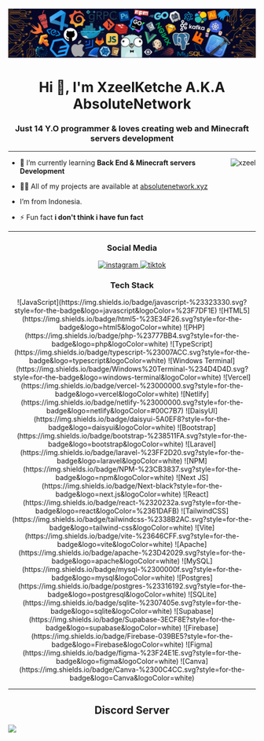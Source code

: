 [![header](https://github.com/GovindSingh9447/GovindSingh9447/blob/main/WEBP/footer.webp)](https://absolutenetwork.xyz)

<h1 align="center">Hi 👋, I'm XzeelKetche A.K.A AbsoluteNetwork</h1>
<h3 align="center">Just 14 Y.O programmer & loves creating web and Minecraft servers development</h3>
<hr>
<p><img align="right" src="https://github-readme-stats.vercel.app/api/top-langs/?username=Xzeel&theme=dracula&layout=compact&langs_count=10" alt="xzeel" /></p>

- 🌱 I’m currently learning **Back End & Minecraft servers Development**

- 👨‍💻 All of my projects are available at [absolutenetwork.xyz](https://absolutenetwork.xyz)

- I’m from Indonesia.

- ⚡ Fun fact **i don't think i have fun fact**

<hr>

<h3 align="center">Social Media</h3>
<p align="center">
  <a href="https://instagram.com/xzeelketche.id" target="_blank" rel="noreferrer"> <img src="https://img.shields.io/badge/Instagram-%23E4405F.svg?logo=Instagram&logoColor=white" alt="instagram"/> </a>
  <a href="https://tiktok.com/@me.raihanz" target="_blank" rel="noreferrer"> <img src="https://img.shields.io/badge/TikTok-%23000000.svg?logo=TikTok&logoColor=white" alt="tiktok"/> </a>
</p>

<h3 align="center">Tech Stack</h3>
<p align="center">
![JavaScript](https://img.shields.io/badge/javascript-%23323330.svg?style=for-the-badge&logo=javascript&logoColor=%23F7DF1E) ![HTML5](https://img.shields.io/badge/html5-%23E34F26.svg?style=for-the-badge&logo=html5&logoColor=white) ![PHP](https://img.shields.io/badge/php-%23777BB4.svg?style=for-the-badge&logo=php&logoColor=white) ![TypeScript](https://img.shields.io/badge/typescript-%23007ACC.svg?style=for-the-badge&logo=typescript&logoColor=white) ![Windows Terminal](https://img.shields.io/badge/Windows%20Terminal-%234D4D4D.svg?style=for-the-badge&logo=windows-terminal&logoColor=white) ![Vercel](https://img.shields.io/badge/vercel-%23000000.svg?style=for-the-badge&logo=vercel&logoColor=white) ![Netlify](https://img.shields.io/badge/netlify-%23000000.svg?style=for-the-badge&logo=netlify&logoColor=#00C7B7) ![DaisyUI](https://img.shields.io/badge/daisyui-5A0EF8?style=for-the-badge&logo=daisyui&logoColor=white) ![Bootstrap](https://img.shields.io/badge/bootstrap-%238511FA.svg?style=for-the-badge&logo=bootstrap&logoColor=white) ![Laravel](https://img.shields.io/badge/laravel-%23FF2D20.svg?style=for-the-badge&logo=laravel&logoColor=white) ![NPM](https://img.shields.io/badge/NPM-%23CB3837.svg?style=for-the-badge&logo=npm&logoColor=white) ![Next JS](https://img.shields.io/badge/Next-black?style=for-the-badge&logo=next.js&logoColor=white) ![React](https://img.shields.io/badge/react-%2320232a.svg?style=for-the-badge&logo=react&logoColor=%2361DAFB) ![TailwindCSS](https://img.shields.io/badge/tailwindcss-%2338B2AC.svg?style=for-the-badge&logo=tailwind-css&logoColor=white) ![Vite](https://img.shields.io/badge/vite-%23646CFF.svg?style=for-the-badge&logo=vite&logoColor=white) ![Apache](https://img.shields.io/badge/apache-%23D42029.svg?style=for-the-badge&logo=apache&logoColor=white) ![MySQL](https://img.shields.io/badge/mysql-%2300000f.svg?style=for-the-badge&logo=mysql&logoColor=white) ![Postgres](https://img.shields.io/badge/postgres-%23316192.svg?style=for-the-badge&logo=postgresql&logoColor=white) ![SQLite](https://img.shields.io/badge/sqlite-%2307405e.svg?style=for-the-badge&logo=sqlite&logoColor=white) ![Supabase](https://img.shields.io/badge/Supabase-3ECF8E?style=for-the-badge&logo=supabase&logoColor=white) ![Firebase](https://img.shields.io/badge/Firebase-039BE5?style=for-the-badge&logo=Firebase&logoColor=white) ![Figma](https://img.shields.io/badge/figma-%23F24E1E.svg?style=for-the-badge&logo=figma&logoColor=white) ![Canva](https://img.shields.io/badge/Canva-%2300C4CC.svg?style=for-the-badge&logo=Canva&logoColor=white)
</p>

<hr>

<h2 style="font-weight: bold;" align="center">Discord Server</h2>
<div>
  <a href="https://discord.com/invite/SnnbztmqyR" target="_blank">
  <img src="https://discord.com/api/guilds/1229380865167986718/widget.png?style=banner4">
  </a>
</div>
